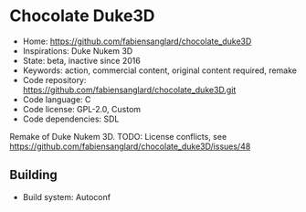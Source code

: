 # Chocolate Duke3D

- Home: https://github.com/fabiensanglard/chocolate_duke3D
- Inspirations: Duke Nukem 3D
- State: beta, inactive since 2016
- Keywords: action, commercial content, original content required, remake
- Code repository: https://github.com/fabiensanglard/chocolate_duke3D.git
- Code language: C
- Code license: GPL-2.0, Custom
- Code dependencies: SDL

Remake of Duke Nukem 3D.
TODO: License conflicts, see https://github.com/fabiensanglard/chocolate_duke3D/issues/48

## Building

- Build system: Autoconf
